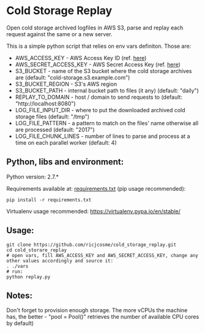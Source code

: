 Cold Storage Replay
======

Open cold storage archived logfiles in AWS S3, parse and replay each request against the same or a new server.

This is a simple python script that relies on env vars definiton. Those are:
- AWS_ACCESS_KEY - AWS Access Key ID (ref. [here](http://docs.aws.amazon.com/general/latest/gr/aws-sec-cred-types.html#access-keys-and-secret-access-keys))
- AWS_SECRET_ACCESS_KEY - AWS Secret Access Key (ref. [here](http://docs.aws.amazon.com/general/latest/gr/aws-sec-cred-types.html#access-keys-and-secret-access-keys))
- S3_BUCKET - name of the S3 bucket where the cold storage archives are (default: "cold-storage.s3.example.com")
- S3_BUCKET_REGION - S3's AWS region 
- S3_BUCKET_PATH - internal bucket path to files (it any) (default: "daily")
- REPLAY_TO_DOMAIN - host / domain to send requests to (default: "http://localhost:8080")
- LOG_FILE_INPUT_DIR - where to put the downloaded archived cold storage files (default: "/tmp")
- LOG_FILE_PATTERN - a pattern to match on the files' name otherwise all are processed (default: "2017")
- LOG_FILE_CHUNK_LINES - number of lines to parse and process at a time on each parallel worker (default: 4)

## Python, libs and environment:
Python version: 2.7.*

Requirements available at: [requirements.txt](requirements.txt) (pip usage recommended): 
   
    pip install -r requirements.txt
    
Virtualenv usage recommended:
https://virtualenv.pypa.io/en/stable/

## Usage:

```
git clone https://github.com/ricjcosme/cold_storage_replay.git
cd cold_storare_replay
# open vars, fill AWS_ACCESS_KEY and AWS_SECRET_ACCESS_KEY, change any other values accordingly and source it:
. ./vars
# run:
python replay.py
```

## Notes:
Don't forget to provision enough storage.
The more vCPUs the machine has, the better - "pool = Pool()" retrieves the number of available CPU cores by default)
